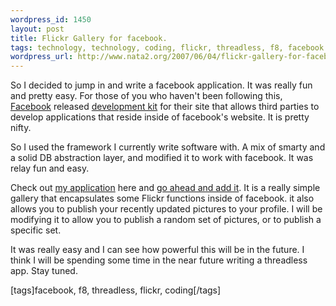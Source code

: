 ```yaml
--- 
wordpress_id: 1450
layout: post
title: Flickr Gallery for facebook.
tags: technology, technology, coding, flickr, threadless, f8, facebook
wordpress_url: http://www.nata2.org/2007/06/04/flickr-gallery-for-facebook/
---
```

<p>So I decided to jump in and write a facebook application. It was really fun and pretty easy. For those of you who haven't been following this, <a href="http://facebook.com">Facebook</a> released <a href="http://developers.facebook.com/get_started.php">development kit</a> for their site that allows third parties to develop applications that reside inside of facebook's website. It is pretty nifty. </p> <p>So I used the framework I currently write software with. A mix of smarty and a solid DB abstraction layer, and modified it to work with facebook. It was relay fun and easy. </p> <p>Check out <a href="http://www.facebook.com/apps/application.php?id=2481527745">my application</a> here and <a href="http://apps.facebook.com/flickrs/">go ahead and add it</a>. It is a really simple gallery that encapsulates some Flickr functions inside of facebook. it also allows you to publish your recently updated pictures to your profile. I will be modifying it to allow you to publish a random set of pictures, or to publish a specific set. </p> <p>It was really easy and I can see how powerful this will be in the future. I think I will be spending some time in the near future writing a threadless app. Stay tuned.</p> <div class="wlWriterSmartContent" id="0767317B-992E-4b12-91E0-4F059A8CECA8:62a4fbc6-ca79-41ff-a80e-9c685cbb3d9e" contenteditable="false" style="padding-right: 0px; display: inline; padding-left: 0px; padding-bottom: 0px; margin: 0px; padding-top: 0px">[tags]facebook, f8, threadless, flickr, coding[/tags]</div>
